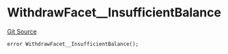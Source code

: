 # WithdrawFacet__InsufficientBalance
[Git Source](https://github.com/VaporFi/liquid-staking/blob/3b515db4cbed442e9d462b37141dae8e14c9c9d0/src/facets/WithdrawFacet.sol)


```solidity
error WithdrawFacet__InsufficientBalance();
```

